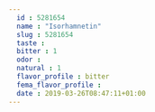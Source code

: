 ```yaml
---
  id : 5281654
  name : "Isorhamnetin"
  slug : 5281654
  taste : 
  bitter : 1
  odor : 
  natural : 1
  flavor_profile : bitter
  fema_flavor_profile : 
  date : 2019-03-26T08:47:11+01:00
---
```




